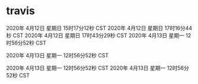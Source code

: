 # travis

2020年 4月12日 星期日 15时17分12秒 CST
2020年 4月12日 星期日 17时16分44秒 CST
2020年 4月12日 星期日 17时43分29秒 CST
2020年 4月13日 星期一 12时56分52秒 CST

2020年 4月13日 星期一 12时56分52秒 CST

2020年 4月13日 星期一 12时56分52秒 CST
2020年 4月13日 星期一 12时56分52秒 CST
